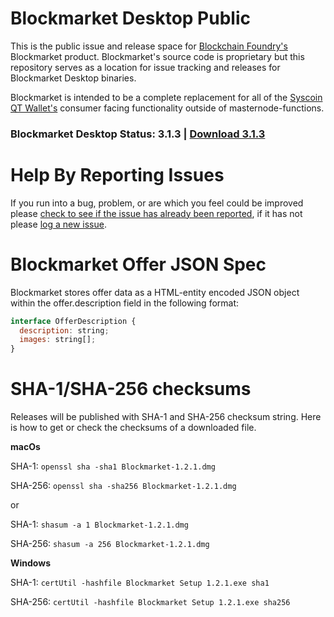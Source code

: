 # Blockmarket Desktop Public

This is the public issue and release space for [Blockchain Foundry's](http://blockchainfoundry.co) Blockmarket product. Blockmarket's source code is proprietary but this repository serves as a location for issue tracking and releases for Blockmarket Desktop binaries.

Blockmarket is intended to be a complete replacement for all of the [Syscoin QT Wallet's](http://syscoin.org) consumer facing functionality outside of masternode-functions.

### **Blockmarket Desktop Status**: 3.1.3 | [Download 3.1.3](https://github.com/syscoin/blockmarket-desktop-public/releases/tag/3.1.3)

# Help By Reporting Issues
If you run into a bug, problem, or are which you feel could be improved please [check to see if the issue has already been reported](https://github.com/syscoin/blockmarket-desktop-public/issues), if it has not please [log a new issue](https://github.com/syscoin/blockmarket-desktop-public/issues/new). 


# Blockmarket Offer JSON Spec
Blockmarket stores offer data as a HTML-entity encoded JSON object within the offer.description field in the following format:

```javascript
interface OfferDescription {
  description: string;
  images: string[];
}
```

# SHA-1/SHA-256 checksums

Releases will be published with SHA-1 and SHA-256 checksum string.
Here is how to get or check the checksums of a downloaded file.

**macOs**

SHA-1: `openssl sha -sha1 Blockmarket-1.2.1.dmg`

SHA-256: `openssl sha -sha256 Blockmarket-1.2.1.dmg`

or

SHA-1: `shasum -a 1 Blockmarket-1.2.1.dmg`

SHA-256: `shasum -a 256 Blockmarket-1.2.1.dmg`

**Windows**

SHA-1: `certUtil -hashfile Blockmarket Setup 1.2.1.exe sha1`

SHA-256: `certUtil -hashfile Blockmarket Setup 1.2.1.exe sha256`

